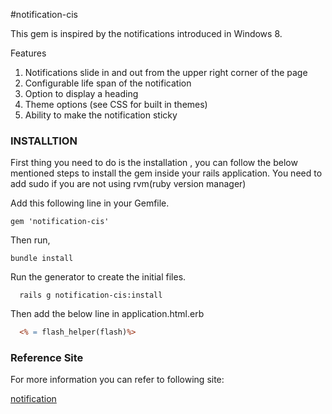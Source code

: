 #notification-cis

This gem is inspired by the notifications introduced in Windows 8.

Features
1. Notifications slide in and out from the upper right corner of the page
2. Configurable life span of the notification
3. Option to display a heading
4. Theme options (see CSS for built in themes)
5. Ability to make the notification sticky


### INSTALLTION

First thing you need to do is the installation , you can follow the below mentioned steps to install the gem inside your rails application.
You need to add sudo if you are not using rvm(ruby version manager)


Add this following line in your Gemfile.
```
gem 'notification-cis'
```

Then run,

```
bundle install
```
Run the generator to create the initial files.

```
  rails g notification-cis:install
```


Then add the below line in application.html.erb

```rhtml
  <% = flash_helper(flash)%>
```

### Reference Site

For more information you can refer to following site:

<a href="http://jquery-plugins.net/tag/notification">notification</a>
